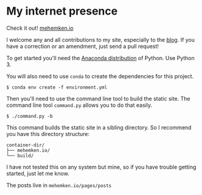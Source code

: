 # My internet presence

Check it out! [mehemken.io][1]

I welcome any and all contributions to my site, especially to the [blog][2]. If you have a correction or an amendment, just send a pull request!

To get started you'll need the [Anaconda distribution][2] of Python. Use Python 3.

You will also need to use `conda` to create the dependencies for this project.

    $ conda env create -f environment.yml

Then you'll need to use the command line tool to build the static site. The command line tool `command.py` allows you to do that easily.

    $ ./command.py -b

This command builds the static site in a sibling directory. So I recommend you have this directory structure:

    container-dir/
    ├── mehemken.io/
    └── build/

I have not tested this on any system but mine, so if you have trouble getting started, just let me know.

The posts live in `mehemken.io/pages/posts`

[1]: http://mehemken.io "The best website on the planet."
[2]: https://www.continuum.io/downloads
